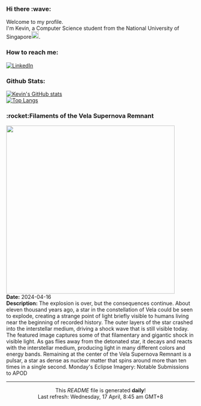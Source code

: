 <h3>Hi there :wave:</h3>

Welcome to my profile.   
I'm Kevin, a Computer Science student from the National University of Singapore<img src="https://img.icons8.com/color/96/000000/singapore-circular.png" width="20px"/>.</p>

<h3>How to reach me: </h3>
<a href="https://www.linkedin.com/in/kevin-foong/"><img alt="LinkedIn" src="https://img.shields.io/badge/linkedin-%230077B5.svg?&style=for-the-badge&logo=linkedin&logoColor=white" /></a> 

<h3>Github Stats: </h3> 

[![Kevin's GitHub stats](https://github-readme-stats.vercel.app/api?username=kevin9foong&theme=tokyonight)](https://github.com/anuraghazra/github-readme-stats) <br/>
[![Top Langs](https://github-readme-stats.vercel.app/api/top-langs/?username=kevin9foong&layout=compact&theme=tokyonight)](https://github.com/anuraghazra/github-readme-stats)

<h3>:rocket:Filaments of the Vela Supernova Remnant</h3> 
<img width="450" src="https:&#x2F;&#x2F;apod.nasa.gov&#x2F;apod&#x2F;image&#x2F;2404&#x2F;VelaSnr_CTIO_3989.jpg" /><br/>
<b>Date:</b> 2024-04-16<br/>
<b>Description:</b> The explosion is over, but the consequences continue.  About eleven thousand years ago, a star in the constellation of Vela could be seen to explode, creating a strange point of light briefly visible to humans living near the beginning of recorded history.  The outer layers of the star crashed into the interstellar medium, driving a shock wave that is still visible today.  The featured image captures some of that filamentary and gigantic shock in visible light. As gas flies away from the detonated star, it decays and reacts with the interstellar medium, producing light in many different colors and energy bands. Remaining at the center of the Vela Supernova Remnant is a pulsar, a star as dense as nuclear matter that spins around more than ten times in a single second.   Monday&#39;s Eclipse Imagery: Notable Submissions to APOD<br/>

------------
<p align="center">This <i>README</i> file is generated <b>daily</b>!</br>
Last refresh: Wednesday, 17 April, 8:45 am GMT+8<br />